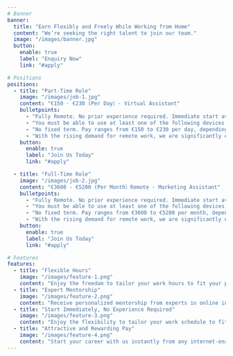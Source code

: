 ```yaml
---
# Banner
banner:
  title: "Earn Flexibly and Freely While Working from Home"
  content: "We’re seeking the right talent to join our team."
  image: "/images/banner.jpg"
  button:
    enable: true
    label: "Enquiry Now"
    link: "#apply"

# Positions
positions:
  - title: "Part-Time Role"
    image: "/images/job-1.jpg"
    content: "€150 - €230 (Per Day）- Virtual Assistant"
    bulletpoints:
      - "Fully Remote. No prior experience required. Immediate start available."
      - "You must be able to use at least one of the following devices: iPhone, iPad, Android smartphone, or Android laptop."
      - "No fixed term. Pay ranges from €150 to €230 per day, depending on task complexity and specifics. For example, you might work just one to three hours daily as long as you meet the minimum weekly working hours outlined below."
      - "With the rising demand for remote work, we are significantly expanding our team. If you're ready to start immediately, click the button below and complete the registration form to join us."
    button:
      enable: true
      label: "Join Us Today"
      link: "#apply"

  - title: "Full-Time Role"
    image: "/images/job-2.jpg"
    content: "€3600 - €5200 (Per Month）Remote - Marketing Assistant"
    bulletpoints:
      - "Fully Remote. No prior experience required. Immediate start available."
      - "You must be able to use at least one of the following devices: iPhone, iPad, Android smartphone, or Android laptop."
      - "No fixed term. Pay ranges from €3600 to €5200 per month, depending on task complexity and specifics. For example, you might work just one to three hours daily as long as you meet the minimum weekly working hours outlined below."
      - "With the rising demand for remote work, we are significantly expanding our team. If you're ready to start immediately, click the button below and complete the registration form to join us."
    button:
      enable: true
      label: "Join Us Today"
      link: "#apply"

# Features
features:
  - title: "Flexible Hours"
    image: "/images/feature-1.png"
    content: "Enjoy the freedom to tailor your work hours to fit your personal schedule. Our flexible approach allows you to work at the most convenient times for you."
  - title: "Expert Mentorship"
    image: "/images/feature-2.png"
    content: "Receive personalized mentorship from experts in online income, boosting both your earnings and your professional skills."
  - title: "Start Immediately, No Experience Required"
    image: "/images/feature-3.png"
    content: "Enjoy the flexibility to tailor your work schedule to fit your personal life. Our adaptable approach allows you to work at times that are most convenient for you."
  - title: "Attractive and Rewarding Pay"
    image: "/images/feature-4.png"
    content: "Start your career with us instantly from any internet-enabled device. No previous experience is necessary to begin."
---
```

